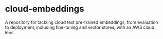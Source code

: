 # cloud-embeddings
A repository for tackling cloud text pre-trained embeddings, from evaluation to deployment, including fine-tuning and vector stores, with an AWS cloud lens.
